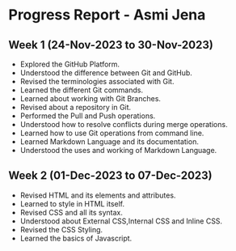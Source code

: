 # Progress Report - Asmi Jena

## Week 1 (24-Nov-2023 to 30-Nov-2023)
- Explored the GitHub Platform.
- Understood the difference between Git and GitHub.
- Revised the terminologies associated with Git.
- Learned the different Git commands.
- Learned about working with Git Branches.
- Revised about a repository in Git.
- Performed the Pull and Push operations.
- Understood how to resolve conflicts during merge operations.
- Learned how to use Git operations from command line.
- Learned Markdown Language and its documentation.
- Understood the uses and working of Markdown Language.

## Week 2 (01-Dec-2023 to 07-Dec-2023)
- Revised HTML and its elements and attributes.
- Learned to style in HTML itself.
- Revised CSS and all its syntax.
- Understood about External CSS,Internal CSS and Inline CSS.
- Revised the CSS Styling.
- Learned the basics of Javascript.
